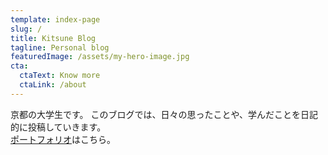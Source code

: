 ```yaml
---
template: index-page
slug: /
title: Kitsune Blog
tagline: Personal blog
featuredImage: /assets/my-hero-image.jpg
cta:
  ctaText: Know more
  ctaLink: /about
---
```

京都の大学生です。
このブログでは、日々の思ったことや、学んだことを日記的に投稿していきます。<br/>
[ポートフォリオ](https://kitsune-yk.tokyo)はこちら。 
